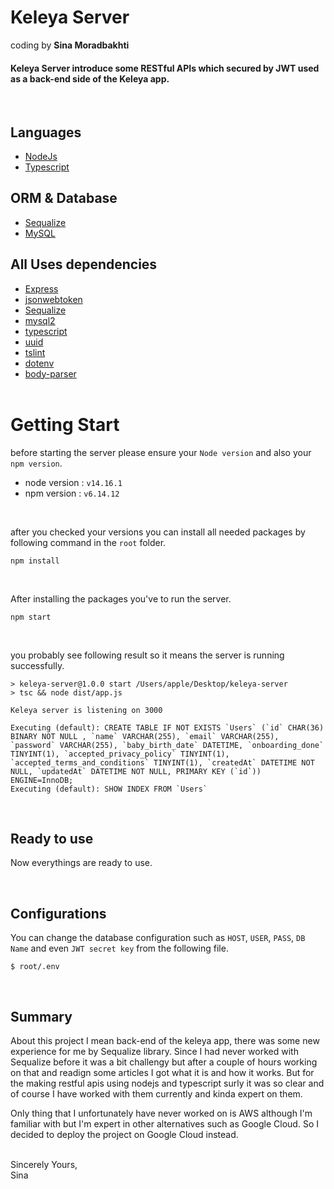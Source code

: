 # Keleya Server

coding by **Sina Moradbakhti**

#### Keleya Server introduce some RESTful APIs which secured by JWT used as a back-end side of the Keleya app.

<br/>

## Languages

- [NodeJs](#)
- [Typescript](#)

## ORM & Database

- [Sequalize](#)
- [MySQL](#)

## All Uses dependencies

- [Express](#)
- [jsonwebtoken](#)
- [Sequalize](#)
- [mysql2](#)
- [typescript](#)
- [uuid](#)
- [tslint](#)
- [dotenv](#)
- [body-parser](#)
  <br/><br/>

# Getting Start

before starting the server please ensure your `Node version` and also your `npm version`.

- node version : `v14.16.1`
- npm version : `v6.14.12`

<br/>

after you checked your versions you can install all needed packages by following command in the `root` folder.

```
npm install
```

<br/>

After installing the packages you've to run the server.

```
npm start
```

<br/>

you probably see following result so it means the server is running successfully.

```
> keleya-server@1.0.0 start /Users/apple/Desktop/keleya-server
> tsc && node dist/app.js

Keleya server is listening on 3000

Executing (default): CREATE TABLE IF NOT EXISTS `Users` (`id` CHAR(36) BINARY NOT NULL , `name` VARCHAR(255), `email` VARCHAR(255), `password` VARCHAR(255), `baby_birth_date` DATETIME, `onboarding_done` TINYINT(1), `accepted_privacy_policy` TINYINT(1), `accepted_terms_and_conditions` TINYINT(1), `createdAt` DATETIME NOT NULL, `updatedAt` DATETIME NOT NULL, PRIMARY KEY (`id`)) ENGINE=InnoDB;
Executing (default): SHOW INDEX FROM `Users`
```

<br/>

## Ready to use

Now everythings are ready to use.

<br/>

## Configurations

You can change the database configuration such as `HOST`, `USER`, `PASS`, `DB Name` and even `JWT secret key` from the following file.

```
$ root/.env
```

<br/>

## Summary

About this project I mean back-end of the keleya app, there was some new experience for me by Sequalize library.
Since I had never worked with Sequalize before it was a bit challengy but after a couple of hours working on that and readign some articles I got what it is and how it works. But for the making restful apis using nodejs and typescript surly it was so clear and of course I have worked with them currently and kinda expert on them.

Only thing that I unfortunately have never worked on is AWS although I'm familiar with but I'm expert in other alternatives such as Google Cloud.
So I decided to deploy the project on Google Cloud instead.

<br/>
Sincerely Yours,
<br/>
Sina
